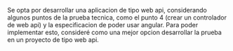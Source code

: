 Se opta por desarrollar una aplicacion de tipo web api, considerando algunos puntos de la prueba tecnica, como el punto 4 (crear un controlador de web api) y la
especificacion de poder usar angular. Para poder implementar esto, consideré como una mejor opcion desarrollar la prueba en un proyecto de tipo web api.
